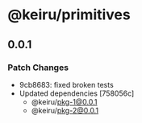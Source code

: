 # @keiru/primitives

## 0.0.1
### Patch Changes

- 9cb8683: fixed broken tests
- Updated dependencies [758056c]
  - @keiru/pkg-1@0.0.1
  - @keiru/pkg-2@0.0.1
